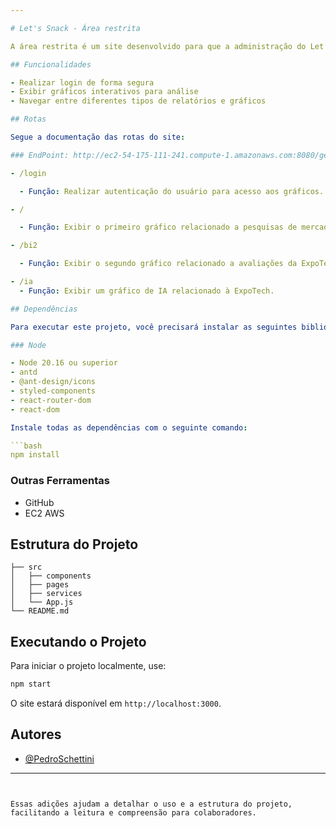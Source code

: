 ```yaml
---

# Let's Snack - Área restrita

A área restrita é um site desenvolvido para que a administração do Let's Snack possa analisar gráficos interativos e monitorar o desempenho e os dados do projeto.

## Funcionalidades

- Realizar login de forma segura
- Exibir gráficos interativos para análise
- Navegar entre diferentes tipos de relatórios e gráficos

## Rotas

Segue a documentação das rotas do site:

### EndPoint: http://ec2-54-175-111-241.compute-1.amazonaws.com:8080/getResponse/

- /login

  - Função: Realizar autenticação do usuário para acesso aos gráficos.

- /

  - Função: Exibir o primeiro gráfico relacionado a pesquisas de mercado.

- /bi2

  - Função: Exibir o segundo gráfico relacionado a avaliações da ExpoTech.

- /ia
  - Função: Exibir um gráfico de IA relacionado à ExpoTech.

## Dependências

Para executar este projeto, você precisará instalar as seguintes bibliotecas e ferramentas:

### Node

- Node 20.16 ou superior
- antd
- @ant-design/icons
- styled-components
- react-router-dom
- react-dom

Instale todas as dependências com o seguinte comando:

```bash
npm install
```

### Outras Ferramentas

- GitHub
- EC2 AWS

## Estrutura do Projeto

```plaintext
├── src
│   ├── components
│   ├── pages
│   ├── services
│   └── App.js
└── README.md
```

## Executando o Projeto

Para iniciar o projeto localmente, use:

```bash
npm start
```

O site estará disponível em `http://localhost:3000`.

## Autores

- [@PedroSchettini](https://github.com/PedroSchettini)

---
```


Essas adições ajudam a detalhar o uso e a estrutura do projeto, facilitando a leitura e compreensão para colaboradores.

